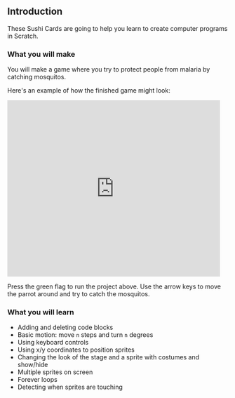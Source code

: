 ## Introduction

These Sushi Cards are going to help you learn to create computer programs in Scratch.

### What you will make

You will make a game where you try to protect people from malaria by catching mosquitos.

Here's an example of how the finished game might look:
    
<div class="scratch-preview">
  <iframe allowtransparency="true" width="485" height="402" src="https://scratch.mit.edu/projects/embed/215534725/?autostart=false" frameborder="0"></iframe>
</div>

Press the green flag to run the project above. Use the arrow keys to move the parrot around and try to catch the mosquitos.

### What you will learn

* Adding and deleting code blocks
* Basic motion:  move `n` steps and turn `n` degrees
* Using keyboard controls
* Using x/y coordinates to position sprites
* Changing the look of the stage and a sprite with costumes and show/hide
* Multiple sprites on screen
* Forever loops
* Detecting when sprites are touching
